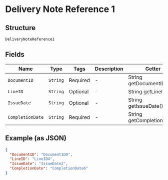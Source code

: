 
# Delivery Note Reference 1

## Structure

`DeliveryNoteReference1`

## Fields

| Name | Type | Tags | Description | Getter | Setter |
|  --- | --- | --- | --- | --- | --- |
| `DocumentID` | `String` | Required | - | String getDocumentID() | setDocumentID(String documentID) |
| `LineID` | `String` | Optional | - | String getLineID() | setLineID(String lineID) |
| `IssueDate` | `String` | Optional | - | String getIssueDate() | setIssueDate(String issueDate) |
| `CompletionDate` | `String` | Required | - | String getCompletionDate() | setCompletionDate(String completionDate) |

## Example (as JSON)

```json
{
  "DocumentID": "DocumentID0",
  "LineID": "LineID4",
  "IssueDate": "IssueDate2",
  "CompletionDate": "CompletionDate6"
}
```

